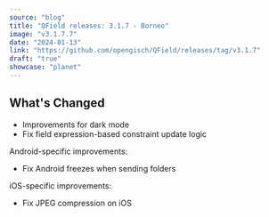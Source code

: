 ```yaml
---
source: "blog"
title: "QField releases: 3.1.7 - Borneo"
image: "v3.1.7.7"
date: "2024-01-13"
link: "https://github.com/opengisch/QField/releases/tag/v3.1.7"
draft: "true"
showcase: "planet"
---
```


<h2>What's Changed</h2>
<ul>
<li>Improvements for dark mode</li>
<li>Fix field expression-based constraint update logic</li>
</ul>

<p>Android-specific improvements:</p>
<ul>
<li>Fix Android freezes when sending folders</li>
</ul>


<p>iOS-specific improvements:</p>
<ul>
<li>Fix JPEG compression on iOS</li>
</ul>
